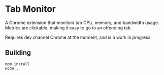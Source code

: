 # Tab Monitor

A Chrome extension that monitors tab CPU, memory, and bandwidth usage.  Metrics
are clickable, making it easy to go to an offending tab.

Requires dev channel Chrome at the moment, and is a work in progress.

## Building

```
npm install
node .
```
